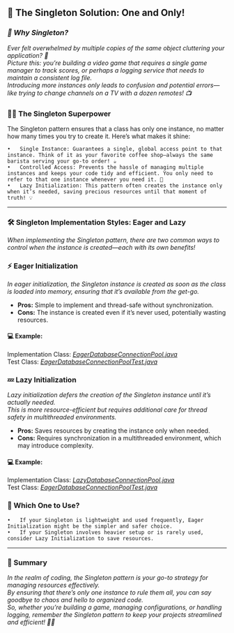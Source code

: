 ## 🌟 The Singleton Solution: One and Only!

### *🚀 Why Singleton?*

*Ever felt overwhelmed by multiple copies of the same object cluttering your application? 🤯 <br/>
Picture this: you’re building a video game that requires a single game manager to track scores, or perhaps a logging
service that needs to maintain a consistent log file. <br/>
Introducing more instances only leads to confusion and potential errors—like trying to change channels on a TV with a
dozen remotes! 📺*

### 🦸‍♂️ The Singleton Superpower

The Singleton pattern ensures that a class has only one instance, no matter how many times you try to create it. Here’s
what makes it shine:

	•	Single Instance: Guarantees a single, global access point to that instance. Think of it as your favorite coffee shop—always the same barista serving your go-to order! ☕
	•	Controlled Access: Prevents the hassle of managing multiple instances and keeps your code tidy and efficient. You only need to refer to that one instance whenever you need it. 🧹
	•	Lazy Initialization: This pattern often creates the instance only when it’s needed, saving precious resources until that moment of truth! 💡

---

### 🛠️ Singleton Implementation Styles: Eager and Lazy

*When implementing the Singleton pattern, there are two common ways to control when the instance is created—each with
its own benefits!*

### ⚡ Eager Initialization

*In eager initialization, the Singleton instance is created as soon as the class is loaded into memory, ensuring that
it’s available from the get-go.*

- **Pros:** Simple to implement and thread-safe without synchronization.
- **Cons:** The instance is created even if it’s never used, potentially wasting resources.

#### 💻 Example:

Implementation Class:
*[EagerDatabaseConnectionPool.java](/dp-singleton/src/main/java/com/absolute/bonkers/singleton/eager/EagerDatabaseConnectionPool.java)*<br/>
Test Class:
*[EagerDatabaseConnectionPoolTest.java](/dp-singleton/src/test/java/com/absolute/bonkers/singleton/eager/EagerDatabaseConnectionPoolTest.java)*<br/>

### 💤 Lazy Initialization

*Lazy initialization defers the creation of the Singleton instance until it’s actually needed.<br/>
This is more resource-efficient but requires additional care for thread safety in multithreaded environments.*

- **Pros:** Saves resources by creating the instance only when needed.
- **Cons:** Requires synchronization in a multithreaded environment, which may introduce complexity.

#### 💻 Example:

Implementation Class:
*[LazyDatabaseConnectionPool.java](/dp-singleton/src/main/java/com/absolute/bonkers/singleton/lazy/LazyDatabaseConnectionPool.java)*<br/>
Test Class:
*[EagerDatabaseConnectionPoolTest.java](/dp-singleton/src/test/java/com/absolute/bonkers/singleton/lazy/LazyDatabaseConnectionPoolTest.java)*<br/>

### 🧠 Which One to Use?

	•	If your Singleton is lightweight and used frequently, Eager Initialization might be the simpler and safer choice.
	•	If your Singleton involves heavier setup or is rarely used, consider Lazy Initialization to save resources.

---

### 🌈 Summary

*In the realm of coding, the Singleton pattern is your go-to strategy for managing resources effectively.<br/>
By ensuring that there’s only one instance to rule them all, you can say goodbye to chaos and hello to organized
code.<br/>
So, whether you’re building a game, managing configurations, or handling logging, remember the Singleton pattern to keep
your projects streamlined and efficient! 🌟✨*
